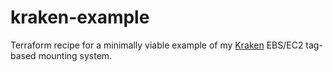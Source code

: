 # kraken-example

Terraform recipe for a minimally viable example of my [Kraken](https://github.com/sevagh/kraken) EBS/EC2 tag-based mounting system.
